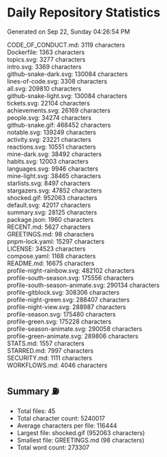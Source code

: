 # Daily Repository Statistics
Generated on Sep 22, Sunday 04:26:54 PM  

CODE_OF_CONDUCT.md: 3119 characters  
Dockerfile: 1363 characters  
topics.svg: 3277 characters  
intro.svg: 3369 characters  
github-snake-dark.svg: 130084 characters  
lines-of-code.svg: 3308 characters  
all.svg: 209810 characters  
github-snake-light.svg: 130084 characters  
tickets.svg: 22104 characters  
achievements.svg: 26169 characters  
people.svg: 34274 characters  
github-snake.gif: 468452 characters  
notable.svg: 139249 characters  
activity.svg: 23221 characters  
reactions.svg: 10551 characters  
mine-dark.svg: 38492 characters  
habits.svg: 12003 characters  
languages.svg: 9946 characters  
mine-light.svg: 38465 characters  
starlists.svg: 8497 characters  
stargazers.svg: 47852 characters  
shocked.gif: 952063 characters  
default.svg: 42017 characters  
summary.svg: 28125 characters  
package.json: 1960 characters  
RECENT.md: 5627 characters  
GREETINGS.md: 98 characters  
pnpm-lock.yaml: 15297 characters  
LICENSE: 34523 characters  
compose.yaml: 1168 characters  
README.md: 16675 characters  
profile-night-rainbow.svg: 482102 characters  
profile-south-season.svg: 175556 characters  
profile-south-season-animate.svg: 290134 characters  
profile-gitblock.svg: 308306 characters  
profile-night-green.svg: 288407 characters  
profile-night-view.svg: 288987 characters  
profile-season.svg: 175480 characters  
profile-green.svg: 175228 characters  
profile-season-animate.svg: 290058 characters  
profile-green-animate.svg: 289806 characters  
STATS.md: 1557 characters  
STARRED.md: 7997 characters  
SECURITY.md: 1111 characters  
WORKFLOWS.md: 4046 characters  

## Summary ⛽  
- Total files: 45  
- Total character count: 5240017  
- Average characters per file: 116444  
- Largest file: shocked.gif (952063 characters)  
- Smallest file: GREETINGS.md (98 characters)  
- Total word count: 273307  
